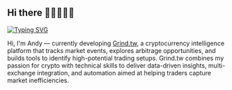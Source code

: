 ## Hi there 👋👋👋👋👋

[![Typing SVG](https://readme-typing-svg.demolab.com/?lines=Building+Grind.tw;Exploring+Crypto+Arbitrage;Hunting+Trading+Opportunities;Turning+Data+into+Alpha)](https://slothdevelop.com)

Hi, I'm Andy — currently developing [Grind.tw](https://slothdevelop.com), a cryptocurrency intelligence platform that tracks market events, explores arbitrage opportunities, and builds tools to identify high-potential trading setups. Grind.tw combines my passion for crypto with technical skills to deliver data-driven insights, multi-exchange integration, and automation aimed at helping traders capture market inefficiencies.

<!--
**andyuan997/andyuan997** is a ✨ _special_ ✨ repository because its `README.md` (this file) appears on your GitHub profile.

Here are some ideas to get you started:
 
- 🔭 I’m currently working on ...
- 🌱 I’m currently learning ...
- 👯 I’m looking to collaborate on ...
- 🤔 I’m looking for help with ...
- 💬 Ask me about ...
- 📫 How to reach me: ...
- 😄 Pronouns: ...
- ⚡ Fun fact: ...

<picture>
  <source media="(prefers-color-scheme: dark)" srcset="https://raw.githubusercontent.com/andyuan997/andyuan997/output/github-contribution-grid-snake-dark.svg">
  <source media="(prefers-color-scheme: light)" srcset="https://raw.githubusercontent.com/andyuan997/andyuan997/output/github-contribution-grid-snake.svg">
  <img alt="github contribution grid snake animation" src="https://raw.githubusercontent.com/andyuan997/andyuan997/output/github-contribution-grid-snake.svg">
</picture>

-->
